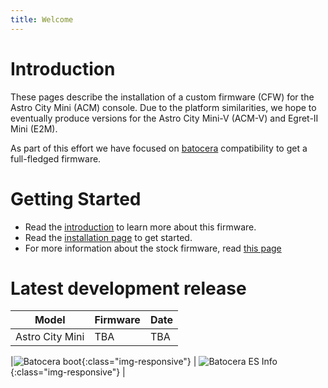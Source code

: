 ```yaml
---
title: Welcome
---
```


# Introduction 

These pages describe the installation of a custom firmware (CFW) for the Astro City Mini (ACM) console. Due to the platform similarities, we hope to eventually produce versions for the Astro City Mini-V (ACM-V) and Egret-II Mini (E2M).

As part of this effort we have focused on [batocera](https://batocera.org) compatibility to get a full-fledged firmware. 

# Getting Started

* Read the [introduction](https://acm-cfw.github.io/00_general/1_Introduction) to learn more about this firmware.
* Read the [installation page](https://acm-cfw.github.io/01_getting_started/1_Installation/) to get started.
* For more information about the stock firmware, read [this page](https://acm-cfw.github.io/02_stock_firmware/1_extracting_ofw/)


# Latest development release

| Model | Firmware | Date |
|-------|----------|------|
| Astro City Mini | TBA | TBA |


|![Batocera boot](/images/ACM_BATOCERA_BOOT.png){:class="img-responsive"} | ![Batocera ES Info](/images/ACM_ES_INFO.png){:class="img-responsive"} |
